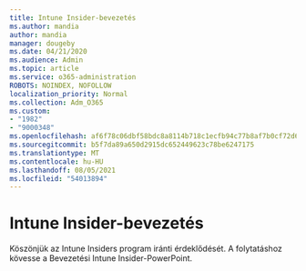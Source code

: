 ```yaml
---
title: Intune Insider-bevezetés
ms.author: mandia
author: mandia
manager: dougeby
ms.date: 04/21/2020
ms.audience: Admin
ms.topic: article
ms.service: o365-administration
ROBOTS: NOINDEX, NOFOLLOW
localization_priority: Normal
ms.collection: Adm_O365
ms.custom:
- "1982"
- "9000348"
ms.openlocfilehash: af6f78c06dbf58bdc8a8114b718c1ecfb94c77b8af7b0cf72d6a96e16dc17c40
ms.sourcegitcommit: b5f7da89a650d2915dc652449623c78be6247175
ms.translationtype: MT
ms.contentlocale: hu-HU
ms.lasthandoff: 08/05/2021
ms.locfileid: "54013894"
---
```

# <a name="intune-insiders-onboarding"></a>Intune Insider-bevezetés

Köszönjük az Intune Insiders program iránti érdeklődését. A folytatáshoz kövesse a Bevezetési Intune Insider-PowerPoint.
